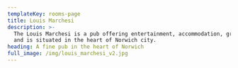 ```yaml
---
templateKey: rooms-page
title: Louis Marchesi
description: >-
  The Louis Marchesi is a pub offering entertainment, accommodation, great food
  and is situated in the heart of Norwich city.
heading: A fine pub in the heart of Norwich
full_image: /img/louis_marchesi_v2.jpg
---
```


